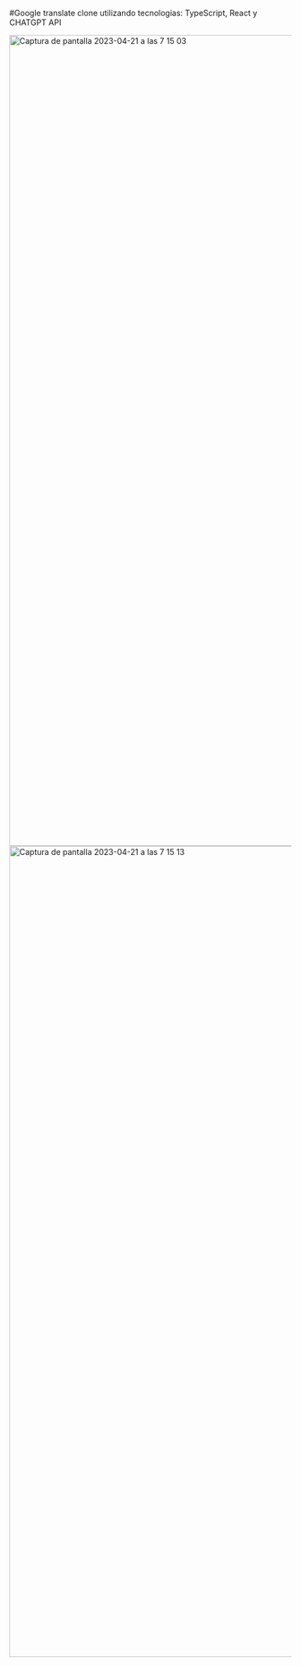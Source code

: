 #Google translate clone utilizando tecnologias: TypeScript, React y CHATGPT API

<img width="1448" alt="Captura de pantalla 2023-04-21 a las 7 15 03" src="https://user-images.githubusercontent.com/123760628/233546810-6fd3d161-4895-46f6-92ba-caf53c2cd95b.png">
<img width="1448" alt="Captura de pantalla 2023-04-21 a las 7 15 13" src="https://user-images.githubusercontent.com/123760628/233546821-d93aa5ab-db50-4d2b-8785-76753c13f9ad.png">


